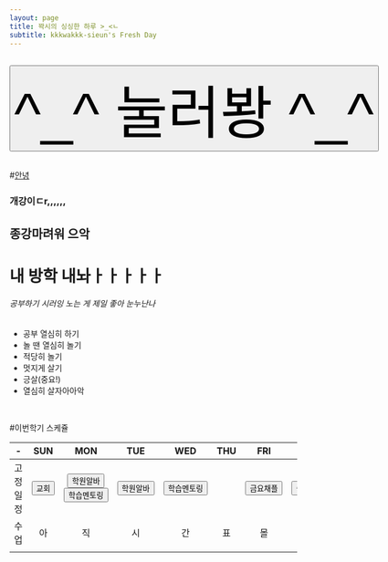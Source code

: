 ```yaml
---
layout: page
title: 꽉시의 싱싱한 하루 >_<ㄴ
subtitle: kkkwakkk-sieun's Fresh Day
---
```


<br/>

<input type="button" style="font-size: 100px;" value="^_^ 눌러봥 ^_^" onclick="javascript:alert('메뤙')"/>
<br/>
<br/>

#[안녕](## "안녕 못 해")


### 개강이ㄷr,,,,,,
## 종강마려워 으악
# 내 방학 내놔ㅏㅏㅏㅏㅏ
###### 공부하기 시러잉 노는 게 제일 좋아 눈누난나
- 공부 열심히 하기
- 놀 땐 열심히 놀기
- 적당히 놀기
- 멋지게 살기
- 긍살(중요!)
- 열심히 살자아아악
<br/>



#이번학기 스케쥴

|   -   | SUN | MON | TUE | WED | THU | FRI | SAT |
| :--: | :--: | :--: | :--: | :--: | :--: | :--: | :--: |
| 고정 일정 | <input type="button" value="교회" onclick="javascript:alert('13:00 ~ 17:00')"/> | <input type="button" value="학원알바" onclick="javascript:alert('13:30 ~ 19:30')"/><br/><input type="button" value="학습멘토링" onclick="javascript:alert('20:00 ~ 22:00')"/> | <input type="button" value="학원알바" onclick="javascript:alert('13:30 ~ 19:30')"/> | <input type="button" value="학습멘토링" onclick="javascript:alert('20:00 ~ 22:00')"/> | | <input type="button" value="금요채플" onclick="javascript:alert('19:00 ~ 21:30')"/> | <input type="button" value="솔리데오연습" onclick="javascript:alert('15:00 ~ 17:00')"/> |
|수업|아|직|시|간|표|몰|라|
|||||||||